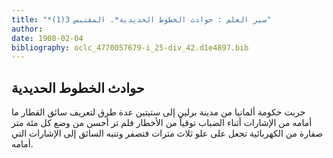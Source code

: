 ```yaml
---
title: "*سير العلم : حوادث الخطوط الحديدية*. المقتبس 3(1)"
author: 
date: 1908-02-04
bibliography: oclc_4770057679-i_25-div_42.d1e4897.bib
---
```




##  حوادث الخطوط الحديدية 


 جربت حكومة ألمانيا من مدينة برلين إلى ستيتين عدة طرق لتعريف سائق القطار ما أمامه من الإشارات أثناء الضباب توقياً من الأخطار فلم تر أحسن من وضع كل  مئة  متر صفارة من الكهربائية تجعل على علو  ثلاث  مترات فتصفر وتنبه السائق إلى الإشارات التي أمامه. 
